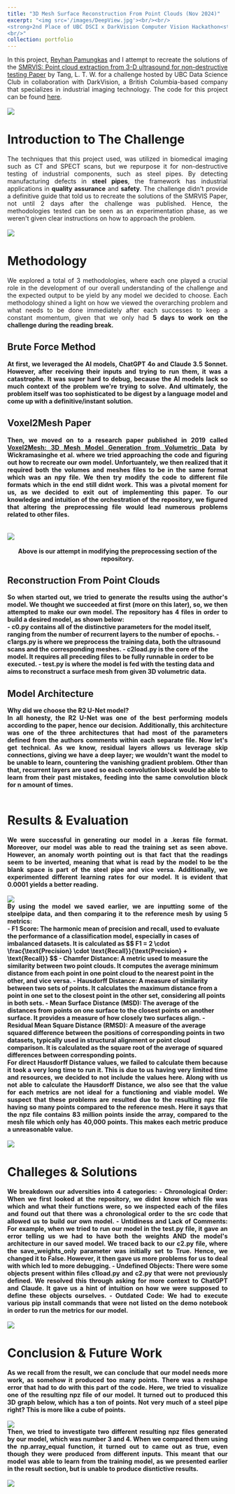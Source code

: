 ```yaml
---
title: "3D Mesh Surface Reconstruction From Point Clouds (Nov 2024)"
excerpt: "<img src='/images/DeepView.jpg'><br/><br/>
<strong>2nd Place of UBC DSCI x DarkVision Computer Vision Hackathon<strong>
<br/>"
collection: portfolio
---
```

<div style="text-align: justify;">
In this project, <a href = "https://github.com/adhgn">Reyhan Pamungkas</a> and I attempt to recreate the solutions of the <a href = "https://www.researchgate.net/publication/371414251_SMRVIS_Point_cloud_extraction_from_3-D_ultrasound_for_non-destructive_testing">SMRVIS: Point cloud extraction from 3-D ultrasound for non-destructive testing Paper</a> by Tang, L. T. W. for a challenge hosted by UBC Data Science Club in collaboration with DarkVision, a British Columbia-based company that specializes in industrial imaging technology. The code for this project can be found <a href = "https://github.com/ShawnGabriel/3D-Mesh-Reconstruction-From-Point-Clouds">here</a>.
</div>
<br/><img src='/images/DarkVision.png'>

Introduction to The Challenge
=======
<div style="text-align: justify;">
The techniques that this project used, was utilized in biomedical imaging such as CT and SPECT scans, but we repurpose it for non-destructive testing of industrial components, such as steel pipes. By detecting manufacturing defects in <strong>steel pipes</strong>, the framework has industrial applications in <strong>quality assurance</strong> and <strong>safety</strong>. The challenge didn't provide a definitive guide that told us to recreate the solutions of the SMRVIS Paper, not until 2 days after the challenge was published. Hence, the methodologies tested can be seen as an experimentation phase, as we weren't given clear instructions on how to approach the problem.
</div>
<br/><img src='/images/Syncline_3DMeshReconstructionFromPointClouds.png'>

Methodology
======
<div style="text-align: justify;">
We explored a total of 3 methodologies, where each one played a crucial role in the development of our overall understanding of the challenge and the expected output to be yield by any model we decided to choose. Each methodology shined a light on how we viewed the overarching problem and what needs to be done immediately after each successes to keep a constant momentum, given that we only had <strong>5 days<strong> to work on the challenge during the reading break.
</div>

Brute Force Method
------
<div style="text-align: justify;">
At first, we leveraged the AI models, ChatGPT 4o and Claude 3.5 Sonnet. However, after receiving their inputs and trying to run them, it was a catastrophe. It was super hard to debug, because the AI models lack so much context of the problem we're trying to solve. And ultimately, the problem itself was too sophisticated to be digest by a language model and come up with a definitive/instant solution.
</div>

Voxel2Mesh Paper
------
<div style="text-align: justify;">
Then, we moved on to a research paper published in 2019 called <a href = "https://arxiv.org/abs/1912.03681">Voxel2Mesh: 3D Mesh Model Generation from Volumetric Data</a> by Wickramasinghe et al. where we tried approaching the code and figuring out how to recreate our own model. Unfortuantely, we then realized that it required both the volumes and meshes files to be in the same format which was an npy file. We then try modify the code to different file formats which in the end still didnt work. This was a pivotal moment for us, as we decided to exit out of implementing this paper. To our knowledge and intuition of the orchestration of the repository, we figured that altering the preprocessing file would lead numerous problems related to other files. 
</div>
<br/>
<br/>
<img src='/images/Attempt.png'>
<br/>
<br/>
<div align="center">
<strong>Above is our attempt in modifying the preprocessing section of the repository.</strong>
</div>

Reconstruction From Point Clouds
------
<div style="text-align: justify;">
So when started out, we tried to generate the results using the author's model. We thought we succeeded at first (more on this later), so, we then attempted to make our own model.  The repository has <strong>4 files</strong> in order to build a desired model, as shown below:
</div>
- <strong>c0.py</strong> contains all of the distinctive parameters for the model itself, ranging from the number of recurrent layers to the number of epochs.
- <strong>c1args.py</strong> is where we preprocess the training data, both the ultrasound scans and the corresponding meshes.
- <strong>c2load.py</strong> is the core of the model. It requires all preceding files to be fully runnable in order to be executed.
- <strong>test.py</strong> is where the model is fed with the testing data and aims to reconstruct a surface mesh from given 3D volumetric data.

Model Architecture
------
<div style="text-align: justify;">
<strong>Why did we choose the R2 U-Net model?</strong>
<br/>
In all honesty, the R2 U-Net was one of the best performing models according to the paper, hence our decision. Additionally, this architecture was one of the three architectures that had most of the parameters defined from the authors comments within each separate file. Now let's get technical. As we know, residual layers allows us leverage skip connections, giving we have a deep layer; we wouldn't want the model to be unable to learn, countering the vanishing gradient problem. Other than that, recurrent layers are used so each convolution block would be able to learn from their past mistakes, feeding into the same convolution block for <strong>n amount of times</strong>.
</div>
<br/>

Results & Evaluation
======
<div style="text-align: justify;">
We were successful in generating our model in a .keras file format. Moreover, our model was able to read the training set as seen above. However, an anomaly worth pointing out is that fact that the readings seem to be inverted, meaning that what is read by the model to be the blank space is part of the steel pipe and vice versa. Additionally, we experimented different learning rates for our model. It is evident that 0.0001 yields a better reading.
</div>
<br/><img src='/images/Syncline_3DMeshReconstructionFromPointClouds-2.png'>
<br/>
<div style="text-align: justify;">
By using the model we saved earlier, we are inputting some of the steelpipe data, and then comparing it to the reference mesh by using 5 metrics:
</div>
- F1 Score: The harmonic mean of precision and recall, used to evaluate the performance of a classification model, especially in cases of imbalanced datasets. It is calculated as
$$
F1 = 2 \cdot \frac{\text{Precision} \cdot \text{Recall}}{\text{Precision} + \text{Recall}}
$$
- Chamfer Distance: A metric used to measure the similarity between two point clouds. It computes the average minimum distance from each point in one point cloud to the nearest point in the other, and vice versa.
- Hausdorff Distance: A measure of similarity between two sets of points. It calculates the maximum distance from a point in one set to the closest point in the other set, considering all points in both sets.
- Mean Surface Distance (MSD): The average of the distances from points on one surface to the closest points on another surface. It provides a measure of how closely two surfaces align.
- Residual Mean Square Distance (RMSD): A measure of the average squared difference between the positions of corresponding points in two datasets, typically used in structural alignment or point cloud comparison. It is calculated as the square root of the average of squared differences between corresponding points.
<div style="text-align: justify;">
For direct Hausdorff Distance values, we failed to calculate them because it took a very long time to run it. This is due to us having very limited time and resources, we decided to not include the values here. Along with us not able to calculate the Hausdorff Distance, we also see that the value for each metrics are not ideal for a functioning and viable model. We suspect that these problems are resulted due to the resulting npz file having so many points compared to the reference mesh. Here it says that the npz file contains 83 million points inside the array, compared to the mesh file which only has 40,000 points. This makes each metric produce a unreasonable value.
</div>
<br/><img src='/images/Syncline_3DMeshReconstructionFromPointClouds-3.png'>

Challeges & Solutions
======
<div style="text-align: justify;">
We breakdown our adversities into 4 categories:
- Chronological Order: When we first looked at the repository, we didnt know which file was which and what their functions were, so we inspected each of the files and found out that there was a chronological order to the src code that allowed us to build our own model.
- Untidiness and Lack of Comments: For example, when we tried to run our model in the test.py file, it gave an error telling us we had to have both the weights AND the model's architecture in our saved model. We traced back to our c2.py file, where the save_weights_only parameter was initially set to True. Hence, we changed it to False. However, it then gave us more problems for us to deal with which led to more debugging.
- Undefined Objects: There were some objects present within files c1load.py and c2.py that were not previously defined. We resolved this through asking for more context to ChatGPT and Claude. It gave us a hint of intuition on how we were supposed to define these objects ourselves.
- Outdated Code: We had to execute various pip install commands that were not listed on the demo notebook in order to run the metrics for our model.
</div>
<br/><img src='/images/Syncline_3DMeshReconstructionFromPointClouds-3.png'>

Conclusion & Future Work
======
<div style="text-align: justify;">
As we recall from the result, we can conclude that our model needs more work, as somehow it produced too many points. There was a reshape error that had to do with this part of the code. Here, we tried to visualize one of the resulting npz file of our model. It turned out to produced this 3D graph below, which has a ton of points. Not very much of a steel pipe right? This is more like a cube of points.
</div>
<br/><img src='/images/Syncline_3DMeshReconstructionFromPointClouds-4.png'>
<div style="text-align: justify;">
Then, we tried to investigate two different resulting npz files generated by our model, which was number 3 and 4. When we compared them using the np.array_equal function, it turned out to came out as true, even though they were produced from different inputs. This meant that our model was able to learn from the training model, as we presented earlier in the result section, but is unable to <strong>produce disntictive results</strong>.
</div>
<br/><img src='/images/Syncline_3DMeshReconstructionFromPointClouds-5.png'>



